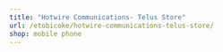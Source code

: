 ```yaml
---
title: "Hotwire Communications- Telus Store"
url: /etobicoke/hotwire-communications-telus-store/
shop: mobile phone
---
```

